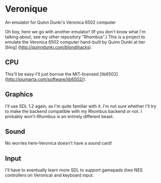 # Veronique
An emulator for Quinn Dunki's Veronica 6502 computer

Oh boy, here we go with another emulator! (If you don't know what I'm talking about, see my other repository "Rhombus".)
This is a project to emulate the Veronica 6502 computer hand-built by Quinn Dunki at her [blog] (http://quinndunki.com/blondihacks).

## CPU
This'll be easy-I'll just borrow the MIT-licensed [lib6502] (http://piumarta.com/software/lib6502/).

## Graphics
I'll use SDL 1.2 again, as I'm quite familiar with it. I'm not sure whether I'll try to make the backend compatible with my Rhombus backend or not. I probably won't-Rhombus is an entirely different beast.

## Sound
No worries here-Veronica doesn't have a sound card!

## Input
I'll have to eventually learn more SDL to support gamepads (two NES controllers on Veronica) and keyboard input.
